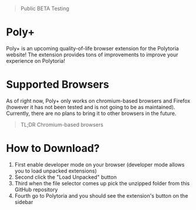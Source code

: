 > Public BETA Testing
# Poly+
Poly+ is an upcoming quality-of-life browser extension for the Polytoria website! The extension provides tons of improvements to improve your experience on Polytoria!

# Supported Browsers
As of right now, Poly+ only works on chromium-based browsers and Firefox (however it has not been tested and is not going to be as maintained). Currently, there are no plans to bring it to other browsers in the future.
> TL;DR Chromium-based browsers

# How to Download?
1. First enable developer mode on your browser (developer mode allows you to load unpacked extensions)
2. Second click the "Load Unpacked" button
3. Third when the file selector comes up pick the unzipped folder from this GitHub repository
4. Fourth go to Polytoria and you should see the extension's button on the sidebar